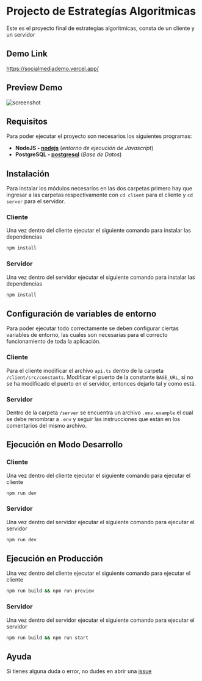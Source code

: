 # Projecto de Estrategías Algoritmicas

Este es el proyecto final de estrategías algoritmicas, consta de un cliente y un servidor

## Demo Link

https://socialmediademo.vercel.app/

## Preview Demo

![screenshot](https://raw.githubusercontent.com/Shair17/simple-socialmedia/main/screenshot.png)

## Requisitos

Para poder ejecutar el proyecto son necesarios los siguientes programas:

- **NodeJS - [nodejs](https://nodejs.org/en/)** (_entorno de ejecución de Javascript_)
- **PostgreSQL - [postgresql](https://www.postgresql.org/download/)** (_Base de Datos_)

## Instalación

Para instalar los módulos necesarios en las dos carpetas primero hay que ingresar a las carpetas respectivamente con `cd client` para el cliente y `cd server` para el servidor.

### Cliente

Una vez dentro del cliente ejecutar el siguiente comando para instalar las dependencias

```sh
npm install
```

### Servidor

Una vez dentro del servidor ejecutar el siguiente comando para instalar las dependencias

```sh
npm install
```

## Configuración de variables de entorno

Para poder ejecutar todo correctamente se deben configurar ciertas variables de entorno, las cuales son necesarias para el correcto funcionamiento de toda la aplicación.

### Cliente

Para el cliente modificar el archivo `api.ts` dentro de la carpeta `/client/src/constants`. Modificar el puerto de la constante `BASE_URL`, si no se ha modificado el puerto en el servidor, entonces dejarlo tal y como está.

### Servidor

Dentro de la carpeta `/server` se encuentra un archivo `.env.example` el cual se debe renombrar a `.env` y seguir las instrucciones que están en los comentarios del mismo archivo.

## Ejecución en Modo Desarrollo

### Cliente

Una vez dentro del cliente ejecutar el siguiente comando para ejecutar el cliente

```sh
npm run dev
```

### Servidor

Una vez dentro del servidor ejecutar el siguiente comando para ejecutar el servidor

```sh
npm run dev
```

## Ejecución en Producción

Una vez dentro del cliente ejecutar el siguiente comando para ejecutar el cliente

```sh
npm run build && npm run preview
```

### Servidor

Una vez dentro del servidor ejecutar el siguiente comando para ejecutar el servidor

```sh
npm run build && npm run start
```

## Ayuda

Si tienes alguna duda o error, no dudes en abrir una [issue](https://github.com/Shair17/eaproject/issues)
